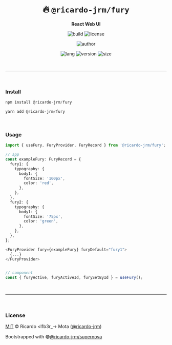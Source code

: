 <div align="center">

# 🔥 `@ricardo-jrm/fury`

<b>React Web UI</b>

![build](https://img.shields.io/github/workflow/status/ricardo-jrm/fury/Continuous%20Integration?style=for-the-badge)
![license](https://img.shields.io/github/license/ricardo-jrm/fury?style=for-the-badge)

![author](<https://img.shields.io/badge/Author-Ricardo%20%3Cl1b3r__--%3E%20Mota%20(%40ricardo--jrm)-orange?style=for-the-badge>)

![lang](https://img.shields.io/github/languages/top/ricardo-jrm/fury?style=for-the-badge)
![version](https://img.shields.io/npm/v/@ricardo-jrm/fury?style=for-the-badge)
![size](https://img.shields.io/bundlephobia/min/@ricardo-jrm/fury?style=for-the-badge)

</div>

<br />

---

<br />

### <b>Install</b>

```ts
npm install @ricardo-jrm/fury

yarn add @ricardo-jrm/fury
```

<br />

### <b>Usage</b>

```ts
import { useFury, FuryProvider, FuryRecord } from '@ricardo-jrm/fury';

// app
const exampleFury: FuryRecord = {
  fury1: {
    typography: {
      body1: {
        fontSize: '100px',
        color: 'red',
      },
    },
  },
  fury2: {
    typography: {
      body1: {
        fontSize: '75px',
        color: 'green',
      },
    },
  },
};

<FuryProvider fury={exampleFury} furyDefault="fury1">
  {...}
</FuryProvider>


// component
const { furyActive, furyActiveId, furySetById } = useFury();
```

<br />

---

<br />

### <b>License</b>

[MIT](https://github.com/ricardo-jrm/fury/blob/main/LICENSE) © Ricardo <l1b3r\_-> Mota ([@ricardo-jrm](https://github.com/ricardo-jrm))

Bootstrapped with 🟣[@ricardo-jrm/supernova](https://github.com/ricardo-jrm/supernova)

<br />
